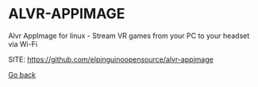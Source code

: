 # ALVR-APPIMAGE
 
 Alvr AppImage for linux - Stream VR games from your PC to your 
 headset via Wi-Fi
 
 SITE: https://github.com/elpinguinoopensource/alvr-appimage

 [Go back](https://portable-linux-apps.github.io/apps.html)

